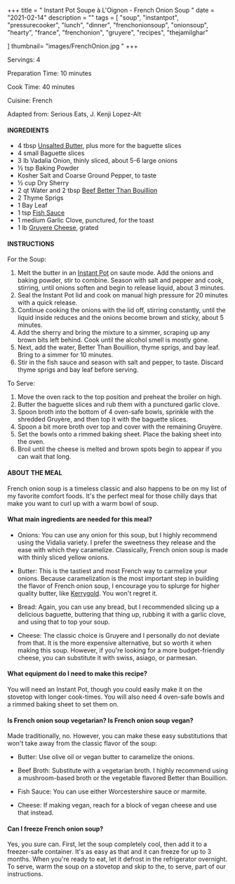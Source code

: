 +++
title = " Instant Pot Soupe à L'Oignon - French Onion Soup "
date = "2021-02-14"
description = ""
tags = [
    "soup",
    "instantpot",
    "pressurecooker",
    "lunch",
    "dinner",
    "frenchonionsoup",
    "onionsoup",
    "hearty",
    "france",
    "frenchonion",
    "gruyere",
    "recipes",
    "thejamilghar"
    
]
thumbnail= "images/FrenchOnion.jpg "
+++

Servings: 4 <!--more-->

Preparation Time: 10 minutes 

Cook Time: 40 minutes 

Cuisine: French 

Adapted from: Serious Eats, J. Kenji Lopez-Alt

#### INGREDIENTS 

* 4 tbsp [Unsalted Butter](https://amzn.to/2NK7WbO), plus more for the baguette slices
* 4 small Baguette slices
* 3 lb Vadalia Onion, thinly sliced, about 5-6 large onions
* ½ tsp Baking Powder 
* Kosher Salt and Coarse Ground Pepper, to taste  
* ½ cup Dry Sherry 
* 2 qt Water and 2 tbsp [Beef Better Than Bouillion](https://amzn.to/2Pk82Hf)
* 2 Thyme Sprigs 
* 1 Bay Leaf 
* 1 tsp [Fish Sauce](https://amzn.to/3jMYZdj) 
* 1 medium Garlic Clove, punctured, for the toast
* 1 lb [Gruyere Cheese](https://amzn.to/3aZfe2E), grated 

#### INSTRUCTIONS 

For the Soup:  

1. Melt the butter in an [Instant Pot](https://amzn.to/3qfNYCZ) on saute mode. Add the onions and baking powder, stir to combine. Season with salt and pepper and cook, stirring, until onions soften and begin to release liquid, about 3 minutes. 
2. Seal the Instant Pot lid and cook on manual high pressure for 20 minutes with a quick release. 
3. Continue cooking the onions with the lid off, stirring constantly, until the liquid inside reduces and the onions become brown and sticky, about 5 minutes.
4. Add the sherry and bring the mixture to a simmer, scraping up any brown bits left behind. Cook until the alcohol smell is mostly gone.
5. Next, add the water, Better Than Bouillion, thyme sprigs, and bay leaf. Bring to a simmer for 10 minutes.
6. Stir in the fish sauce and season with salt and pepper, to taste. Discard thyme sprigs and bay leaf before serving.

To Serve: 

1. Move the oven rack to the top position and preheat the broiler on high.  
2. Butter the baguette slices and rub them with a punctured garlic clove. 
3. Spoon broth into the bottom of 4 oven-safe bowls, sprinkle with the shredded Gruyère, and then top it with the baguette slices.  
4. Spoon a bit more broth over top and cover with the remaining Gruyère. 
5. Set the bowls onto a rimmed baking sheet. Place the baking sheet into the oven.
6. Broil until the cheese is melted and brown spots begin to appear if you can wait that long. 

#### ABOUT THE MEAL

French onion soup is a timeless classic and also happens to be on my list of my favorite comfort foods. It's the perfect meal for those chilly days that make you want to curl up with a warm bowl of soup. 

#### What main ingredients are needed for this meal? 

* Onions: You can use any onion for this soup, but I highly recommend using the Vidalia variety. I prefer the sweetness they release and the ease with which they caramelize. Classically, French onion soup is made with thinly sliced yellow onions. 

* Butter: This is the tastiest and most French way to carmelize your onions. Because caramelization is the most important step in building the flavor of French onion soup, I encourage you to splurge for higher quality butter, like [Kerrygold](https://amzn.to/3c5Q433). You won't regret it. 

* Bread: Again, you can use any bread, but I recommended slicing up a delicious baguette, buttering that thing up, rubbing it with a garlic clove, and using that to top your soup. 

* Cheese: The classic choice is Gruyere and I personally do not deviate from that. It is the more expensive alternative, but so worth it when making this soup. However, if you're looking for a more budget-friendly cheese, you can substitute it with swiss, asiago, or parmesan.

#### What equipment do I need to make this recipe? 

You will need an Instant Pot, though you could easily make it on the stovetop with longer cook-times. You will also need 4 oven-safe bowls and a rimmed baking sheet to set them on. 

#### Is French onion soup vegetarian? Is French onion soup vegan? 

Made traditionally, no. However, you can make these easy substitutions that won't take away from the classic flavor of the soup: 

* Butter: Use olive oil or vegan butter to caramelize the onions. 

* Beef Broth: Substitute with a vegetarian broth. I highly recommend using a mushroom-based broth or the vegetable flavored Better than Bouillion. 

* Fish Sauce: You can use either Worcestershire sauce or marmite. 

* Cheese: If making vegan, reach for a block of vegan cheese and use that instead. 

#### Can I freeze French onion soup? 

Yes, you sure can. First, let the soup completely cool, then add it to a freezer-safe container. It's as easy as that and it can freeze for up to 3 months. When you're ready to eat, let it defrost in the refrigerator overnight. To serve, warm the soup on a stovetop and skip to the, to serve, part of our instructions. 

